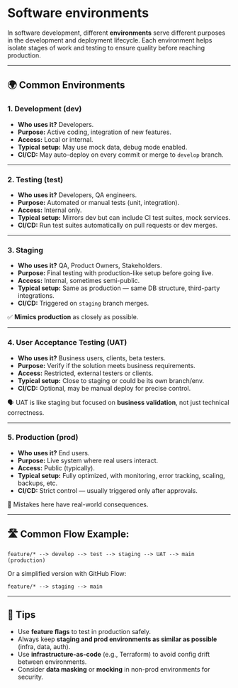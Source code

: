 # Software environments

In software development, different **environments** serve different purposes in the development and deployment lifecycle. Each environment helps isolate stages of work and testing to ensure quality before reaching production.

---

## 🌍 Common Environments

### 1. **Development (dev)**
- **Who uses it?** Developers.
- **Purpose:** Active coding, integration of new features.
- **Access:** Local or internal.
- **Typical setup:** May use mock data, debug mode enabled.
- **CI/CD:** May auto-deploy on every commit or merge to `develop` branch.

---

### 2. **Testing (test)**
- **Who uses it?** Developers, QA engineers.
- **Purpose:** Automated or manual tests (unit, integration).
- **Access:** Internal only.
- **Typical setup:** Mirrors dev but can include CI test suites, mock services.
- **CI/CD:** Run test suites automatically on pull requests or dev merges.

---

### 3. **Staging**
- **Who uses it?** QA, Product Owners, Stakeholders.
- **Purpose:** Final testing with production-like setup before going live.
- **Access:** Internal, sometimes semi-public.
- **Typical setup:** Same as production — same DB structure, third-party integrations.
- **CI/CD:** Triggered on `staging` branch merges.

✅ **Mimics production** as closely as possible.

---

### 4. **User Acceptance Testing (UAT)**
- **Who uses it?** Business users, clients, beta testers.
- **Purpose:** Verify if the solution meets business requirements.
- **Access:** Restricted, external testers or clients.
- **Typical setup:** Close to staging or could be its own branch/env.
- **CI/CD:** Optional, may be manual deploy for precise control.

🗣️ UAT is like staging but focused on **business validation**, not just technical correctness.

---

### 5. **Production (prod)**
- **Who uses it?** End users.
- **Purpose:** Live system where real users interact.
- **Access:** Public (typically).
- **Typical setup:** Fully optimized, with monitoring, error tracking, scaling, backups, etc.
- **CI/CD:** Strict control — usually triggered only after approvals.

🚨 Mistakes here have real-world consequences.

---

## 🛣️ Common Flow Example:

```plaintext
feature/* --> develop --> test --> staging --> UAT --> main (production)
```

Or a simplified version with GitHub Flow:

```plaintext
feature/* --> staging --> main
```

---

## 🧩 Tips
- Use **feature flags** to test in production safely.
- Always keep **staging and prod environments as similar as possible** (infra, data, auth).
- Use **infrastructure-as-code** (e.g., Terraform) to avoid config drift between environments.
- Consider **data masking** or **mocking** in non-prod environments for security.
